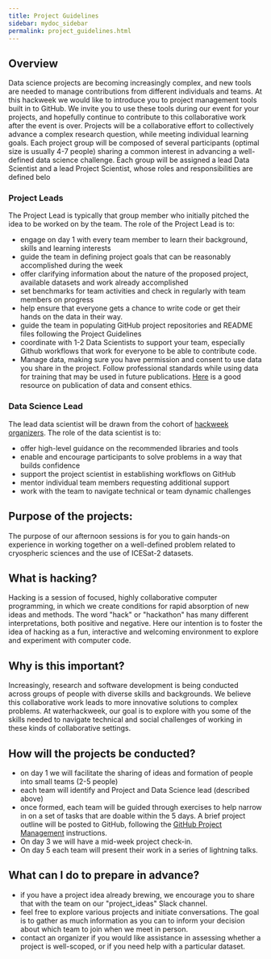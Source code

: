 ```yaml
---
title: Project Guidelines
sidebar: mydoc_sidebar
permalink: project_guidelines.html
---
```


## Overview

Data science projects are becoming increasingly complex, and new tools are needed to manage contributions from different individuals and teams. At this hackweek we would like to introduce you to project management tools built in to GitHub. We invite you to use these tools during our event for your projects, and hopefully continue to contribute to this collaborative work after the event is over. Projects will be a collaborative effort to collectively advance a complex research question, while meeting individual learning goals. Each project group will be composed of several participants (optimal size is usually 4-7 people) sharing a common interest in advancing a well-defined data science challenge. Each group will be assigned a lead Data Scientist and a lead Project Scientist, whose roles and responsibilities are defined belo

### Project Leads

The Project Lead is typically that group member who initially pitched the idea to be worked on by the team. The role of the Project Lead is to:

* engage on day 1 with every team member to learn their background, skills and learning interests
* guide the team in defining project goals that can be reasonably accomplished during the week
* offer clarifying information about the nature of the proposed project, available datasets and work already accomplished
* set benchmarks for team activities and check in regularly with team members on progress
* help ensure that everyone gets a chance to write code or get their hands on the data in their way.  
* guide the team in populating GitHub project repositories and README files following the Project Guidelines
* coordinate with 1-2 Data Scientists to support your team, especially Github workflows that work for everyone to be able to contribute code. 
* Manage data, making sure you have permission and consent to use data you share in the project.  Follow professional standards while using data for training that may be used in future publications.  [Here](https://ethics.agu.org/) is a good resource on publication of data and consent ethics. 

### Data Science Lead

The lead data scientist will be drawn from the cohort of [hackweek organizers](https://icesat-2hackweek.github.io/our-team.html). The role of the data scientist is to:

* offer high-level guidance on the recommended libraries and tools
* enable and encourage participants to solve problems in a way that builds confidence
* support the project scientist in establishing workflows on GitHub
* mentor individual team members requesting additional support
* work with the team to navigate technical or team dynamic challenges

## Purpose of the projects:

The purpose of our afternoon sessions is for you to gain hands-on experience in working together on a well-defined problem related to cryospheric sciences and the use of ICESat-2 datasets.

## What is hacking?

Hacking is a session of focused, highly collaborative computer programming, in which we create conditions for rapid absorption of new ideas and methods. The word "hack" or "hackathon" has many different interpretations, both positive and negative. Here our intention is to foster the idea of hacking as a fun, interactive and welcoming environment to explore and experiment with computer code.  

## Why is this important?

Increasingly, research and software development is being conducted across groups of people with diverse skills and backgrounds. We believe this collaborative work leads to more innovative solutions to complex problems. At waterhackweek, our goal is to explore with you some of the skills needed to navigate technical and social challenges of working in these kinds of collaborative settings.

## How will the projects be conducted?

* on day 1 we will facilitate the sharing of ideas and formation of people into small teams (2-5 people)
* each team will identify and Project and Data Science lead (described above)
* once formed, each team will be guided through exercises to help narrow in on a set of tasks that are doable within the 5 days. A brief project outline will be posted to GitHub, following the [GitHub Project Management](https://icesat-2hackweek.github.io/wiki/github_project_management.html) instructions.
* On day 3 we will have a mid-week project check-in.
* On day 5 each team will present their work in a series of lightning talks.

## What can I do to prepare in advance?

* if you have a project idea already brewing, we encourage you to share that with the team on our "project_ideas" Slack channel. 
* feel free to explore various projects and initiate conversations. The goal is to gather as much information as you can to inform your decision about which team to join when we meet in person.
* contact an organizer if you would like assistance in assessing whether a project is well-scoped, or if you need help with a particular dataset.
